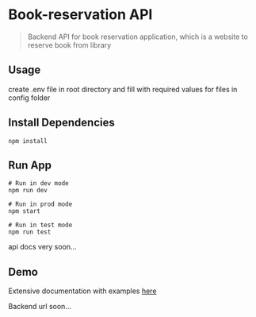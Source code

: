 # Book-reservation API

> Backend API for book reservation application, which is a website to reserve book from library

## Usage

create .env file in root directory and fill with required values for files in config folder

## Install Dependencies

```
npm install
```

## Run App

```
# Run in dev mode
npm run dev

# Run in prod mode
npm start

# Run in test mode
npm run test
```
api docs very soon...

## Demo

Extensive documentation with examples [here](https://documenter.getpostman.com/view/10105794/SWTABz1E?version=latest)


Backend url soon...

